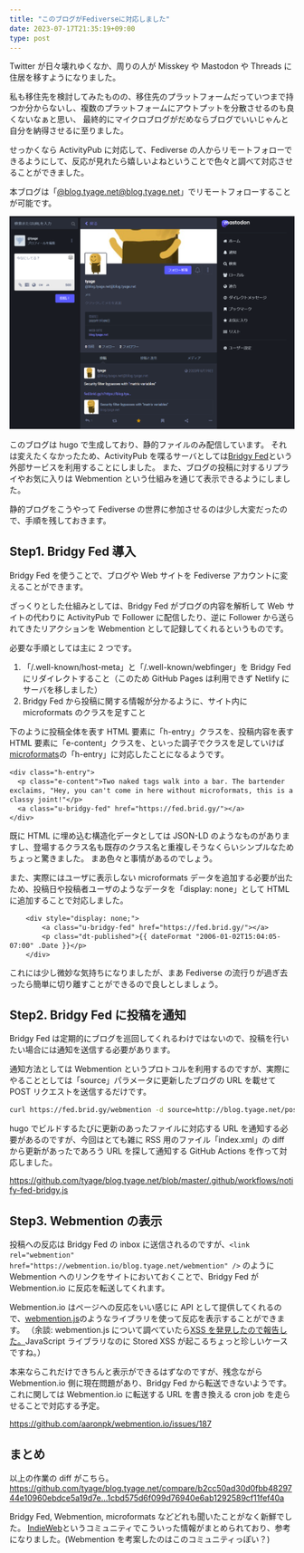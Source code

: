 ```yaml
---
title: "このブログがFediverseに対応しました"
date: 2023-07-17T21:35:19+09:00
type: post
---
```


Twitter が日々壊れゆくなか、周りの人が Misskey や Mastodon や Threads に住居を移すようになりました。

私も移住先を検討してみたものの、移住先のプラットフォームだっていつまで持つか分からないし、複数のプラットフォームにアウトプットを分散させるのも良くないなぁと思い、
最終的にマイクロブログがだめならブログでいいじゃんと自分を納得させるに至りました。

せっかくなら ActivityPub に対応して、Fediverse の人からリモートフォローできるようにして、反応が見れたら嬉しいよねということで色々と調べて対応させることができました。

本ブログは「[@blog.tyage.net@blog.tyage.net](https://fed.brid.gy/web/blog.tyage.net)」でリモートフォローすることが可能です。

![mstdn上での様子](./mstdn.png)

このブログは hugo で生成しており、静的ファイルのみ配信しています。
それは変えたくなかったため、ActivityPub を喋るサーバとしては[Bridgy Fed](fed.brid.gy)という外部サービスを利用することにしました。
また、ブログの投稿に対するリプライやお気に入りは Webmention という仕組みを通じて表示できるようにしました。

静的ブログをこうやって Fediverse の世界に参加させるのは少し大変だったので、手順を残しておきます。

## Step1. Bridgy Fed 導入

Bridgy Fed を使うことで、ブログや Web サイトを Fediverse アカウントに変えることができます。

ざっくりとした仕組みとしては、Bridgy Fed がブログの内容を解析して Web サイトの代わりに ActivityPub で Follower に配信したり、逆に Follower から送られてきたリアクションを Webmention として記録してくれるというものです。

必要な手順としては主に 2 つです。

1. 「/.well-known/host-meta」と「/.well-known/webfinger」を Bridgy Fed にリダイレクトすること（このため GitHub Pages は利用できず Netlify にサーバを移しました）
2. Bridgy Fed から投稿に関する情報が分かるように、サイト内に microformats のクラスを足すこと

下のように投稿全体を表す HTML 要素に「h-entry」クラスを、投稿内容を表す HTML 要素に「e-content」クラスを、といった調子でクラスを足していけば[microformats](http://microformats.org/wiki/Main_Page)の「h-entry」に対応したことになるようです。

```
<div class="h-entry">
  <p class="e-content">Two naked tags walk into a bar. The bartender exclaims, "Hey, you can't come in here without microformats, this is a classy joint!"</p>
  <a class="u-bridgy-fed" href="https://fed.brid.gy/"></a>
</div>
```

既に HTML に埋め込む構造化データとしては JSON-LD のようなものがありますし、登場するクラス名も既存のクラス名と重複しそうなくらいシンプルなためちょっと驚きました。
まあ色々と事情があるのでしょう。

また、実際にはユーザに表示しない microformats データを追加する必要が出たため、投稿日や投稿者ユーザのようなデータを「display: none」として HTML に追加することで対応しました。

```
    <div style="display: none;">
        <a class="u-bridgy-fed" href="https://fed.brid.gy/"></a>
        <p class="dt-published">{{ dateFormat "2006-01-02T15:04:05-07:00" .Date }}</p>
    </div>
```

これには少し微妙な気持ちになりましたが、まあ Fediverse の流行りが過ぎ去ったら簡単に切り離すことができるので良しとしましょう。

## Step2. Bridgy Fed に投稿を通知

Bridgy Fed は定期的にブログを巡回してくれるわけではないので、投稿を行いたい場合には通知を送信する必要があります。

通知方法としては Webmention というプロトコルを利用するのですが、実際にやることとしては「source」パラメータに更新したブログの URL を載せて POST リクエストを送信するだけです。

```bash
curl https://fed.brid.gy/webmention -d source=http://blog.tyage.net/post/... -d target=https://fed.brid.gy
```

hugo でビルドするたびに更新のあったファイルに対応する URL を通知する必要があるのですが、今回はとても雑に RSS 用のファイル「index.xml」の diff から更新があったであろう URL を探して通知する GitHub Actions を作って対応しました。

https://github.com/tyage/blog.tyage.net/blob/master/.github/workflows/notify-fed-bridgy.js

## Step3. Webmention の表示

投稿への反応は Bridgy Fed の inbox に送信されるのですが、`<link rel="webmention" href="https://webmention.io/blog.tyage.net/webmention" />` のように Webmention へのリンクをサイトにおいておくことで、Bridgy Fed が Webmention.io に反応を転送してくれます。

Webmention.io はページへの反応をいい感じに API として提供してくれるので、[webmention.js](https://github.com/PlaidWeb/webmention.js/)のようなライブラリを使って反応を表示することができます。
（余談: webmention.js について調べていたら[XSS を発見したので報告した。](https://huntr.dev/bounties/75cfb7ad-a75f-45ff-8688-32a9c55179aa/)JavaScript ライブラリなのに Stored XSS が起こるちょっと珍しいケースですね。）

本来ならこれだけできちんと表示ができるはずなのですが、残念ながら Webmention.io 側に現在問題があり、Bridgy Fed から転送できないようです。これに関しては Webmention.io に転送する URL を書き換える cron job を走らせることで対応する予定。

https://github.com/aaronpk/webmention.io/issues/187

## まとめ

以上の作業の diff がこちら。
https://github.com/tyage/blog.tyage.net/compare/b2cc50ad30d0fbb4829744e10960ebdce5a19d7e...1cbd575d6f099d76940e6ab1292589cf11fef40a

Bridgy Fed, Webmention, microformats などどれも聞いたことがなく新鮮でした。
[IndieWeb](https://indieweb.org/)というコミュニティでこういった情報がまとめられており、参考になりました。(Webmention を考案したのはこのコミュニティっぽい？)
